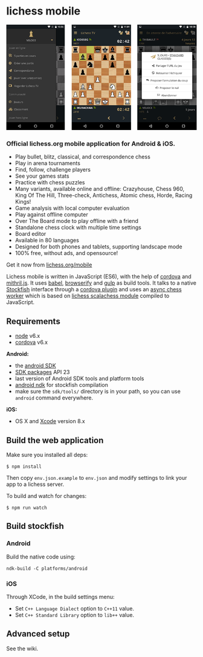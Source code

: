 lichess mobile
==============

![lichess mobile screenshots](resources/3-screens.png)

### Official lichess.org mobile application for Android & iOS.

- Play bullet, blitz, classical, and correspondence chess
- Play in arena tournaments
- Find, follow, challenge players
- See your games stats
- Practice with chess puzzles
- Many variants, available online and offline: Crazyhouse, Chess 960, King Of The Hill, Three-check, Antichess, Atomic chess, Horde, Racing Kings!
- Game analysis with local computer evaluation
- Play against offline computer
- Over The Board mode to play offline with a friend
- Standalone chess clock with multiple time settings
- Board editor
- Available in 80 languages
- Designed for both phones and tablets, supporting landscape mode
- 100% free, without ads, and opensource!

Get it now from [lichess.org/mobile](http://lichess.org/mobile)

Lichess mobile is written in JavaScript (ES6), with the help of [cordova](https://cordova.apache.org/)
and [mithril.js](http://mithril.js.org/). It uses [babel](http://babeljs.io/),
[browserify](http://browserify.org/) and [gulp](http://gulpjs.com/)
as build tools. It talks to a native [Stockfish](https://stockfishchess.org/) interface through a
[cordova plugin](https://github.com/veloce/cordova-plugin-stockfish) and uses
an [async chess worker](https://github.com/veloce/scalachessjs) which is based
on [lichess scalachess module](https://github.com/ornicar/scalachess) compiled
to JavaScript.

## Requirements

* [node](http://nodejs.org) v6.x
* [cordova](https://cordova.apache.org/) v6.x

**Android:**

* the [android SDK](http://developer.android.com/sdk/index.html)
* [SDK packages](http://developer.android.com/sdk/installing/adding-packages.html) API 23
* last version of Android SDK tools and platform tools
* [android ndk](http://developer.android.com/tools/sdk/ndk/index.html) for
  stockfish compilation
* make sure the `sdk/tools/` directory is in your path, so you can use `android`
  command everywhere.

**iOS:**

* OS X and [Xcode](https://developer.apple.com/xcode/download/) version 8.x

## Build the web application

Make sure you installed all deps:

    $ npm install

Then copy `env.json.example` to `env.json` and modify settings
to link your app to a lichess server.

To build and watch for changes:

    $ npm run watch

## Build stockfish

### Android

Build the native code using:
```
ndk-build -C platforms/android
```

### iOS

Through XCode, in the build settings menu:
  * Set `C++ Language Dialect` option to `C++11` value.
  * Set `C++ Standard Library` option to `lib++` value.


## Advanced setup

See the wiki.
